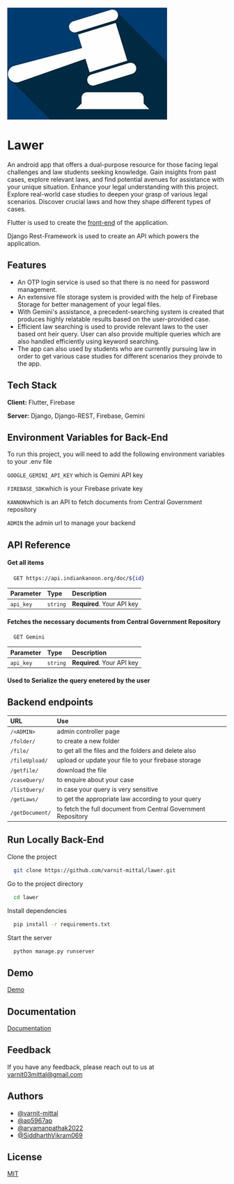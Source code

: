 
![Logo](https://github.com/varnit-mittal/lawer/blob/main/logo.jpg)


# Lawer

An android app that offers a dual-purpose resource for those facing legal challenges and law students seeking knowledge.  Gain insights from past cases, explore relevant laws, and find potential avenues for assistance with your unique situation. Enhance your legal understanding with this project. Explore real-world case studies to deepen your grasp of various legal scenarios. Discover crucial laws and how they shape different types of cases.

Flutter is used to create the [front-end](https://github.com/varnit-mittal/lawer/tree/main/flutter_first) of the application.

Django Rest-Framework is used to create an API which powers the application.


## Features

- An OTP login service is used so that there is no need for password management.
- An extensive file storage system is provided with the help of Firebase Storage for better management of your legal files. 
- With Gemini's assistance, a precedent-searching system is created that produces highly relatable results based on the user-provided case.
- Efficient law searching is used to provide relevant laws to the user based ont heir query. User can also provide multiple queries which are also handled efficiently using keyword searching.
- The app can also used by students who are currently pursuing law in order to get various case studies for different scenarios they proivde to the app.


## Tech Stack

**Client:** Flutter, Firebase

**Server:** Django, Django-REST, Firebase, Gemini 


## Environment Variables for Back-End

To run this project, you will need to add the following environment variables to your .env file

`GOOGLE_GEMINI_API_KEY` which is Gemini API key

`FIREBASE_SDK`which is your Firebase private key

`KANNON`which is an API to fetch documents from Central Government repository 

`ADMIN` the admin url to manage your backend


## API Reference

#### Get all items

```bash
  GET https://api.indiankanoon.org/doc/${id}
```

| Parameter | Type     | Description                |
| :-------- | :------- | :------------------------- |
| `api_key` | `string` | **Required**. Your API key |

#### Fetches the necessary documents from Central Government Repository

```bash
  GET Gemini
```

| Parameter | Type     | Description                       |
| :-------- | :------- | :-------------------------------- |
| `api_key`      | `string` | **Required**.  Your API key |

#### Used to Serialize the query enetered by the user

## Backend endpoints

| URL| Use   | 
| :-------- | :------- | 
| `/<ADMIN>` | admin controller page |
| `/folder/` | to create  a new folder | 
| `/file/` | to get all the files and the folders and delete also |
| `/fileUpload/` | upload or update your file to your firebase storage |
| `/getfile/` | download the file |
| `/caseQuery/` | to enquire about your case |
| `/listQuery/` | in case your query is very sensitive |
| `/getLaws/` | to get the appropriate law according to your query |
| `/getDocument/` | to fetch the full document from Central Government Repository |

## Run Locally Back-End

Clone the project

```bash
  git clone https://github.com/varnit-mittal/lawer.git
```

Go to the project directory

```bash
  cd lawer
```

Install dependencies

```bash
  pip install -r requirements.txt
```

Start the server

```bash
  python manage.py runserver 
```


## Demo

[Demo](https://youtu.be/Iu5GIfkOLMs?si=xiwif1naWxklL4bu)


## Documentation

[Documentation](https://linktodocumentation)


## Feedback

If you have any feedback, please reach out to us at varnit03mittal@gmail.com


## Authors

- [@varnit-mittal](https://github.com/varnit-mittal)
- [@ap5967ap](https://github.com/ap5967ap)
- [@aryamanpathak2022](https://github.com/aryamanpathak2022)
- [@SiddharthVikram069](https://github.com/SiddharthVikram069)


## License

[MIT](https://github.com/varnit-mittal/lawer/blob/main/LICENSE)

